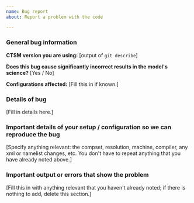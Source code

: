 ```yaml
---
name: Bug report
about: Report a problem with the code

---
```


### General bug information

**CTSM version you are using:** [output of `git describe`]

**Does this bug cause significantly incorrect results in the model's science?** [Yes / No]

**Configurations affected:** [Fill this in if known.]

### Details of bug

[Fill in details here.]

### Important details of your setup / configuration so we can reproduce the bug

[Specify anything relevant: the compset, resolution, machine, compiler, any xml or namelist changes, etc. You don't have to repeat anything that you have already noted above.]

### Important output or errors that show the problem

[Fill this in with anything relevant that you haven't already noted; if there is nothing to add, delete this section.]
